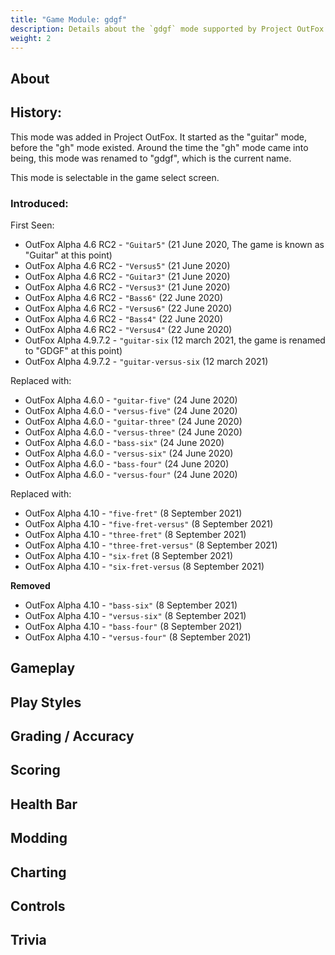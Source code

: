 ```yaml
---
title: "Game Module: gdgf"
description: Details about the `gdgf` mode supported by Project OutFox.
weight: 2
---
```



<!--
insert picture of gameplay 
-->

## About

## History:

This mode was added in Project OutFox. It started as the "guitar" mode, before the "gh" mode existed. Around the time the "gh" mode came into being, this mode was renamed to "gdgf", which is the current name.

This mode is selectable in the game select screen.

### Introduced:

First Seen:
 * OutFox Alpha 4.6 RC2 - ``"Guitar5"`` (21 June 2020, The game is known as "Guitar" at this point)
 * OutFox Alpha 4.6 RC2 - ``"Versus5"`` (21 June 2020)
 * OutFox Alpha 4.6 RC2 - ``"Guitar3"`` (21 June 2020)
 * OutFox Alpha 4.6 RC2 - ``"Versus3"`` (21 June 2020)
 * OutFox Alpha 4.6 RC2 - ``"Bass6"`` (22 June 2020)
 * OutFox Alpha 4.6 RC2 - ``"Versus6"`` (22 June 2020)
 * OutFox Alpha 4.6 RC2 - ``"Bass4"`` (22 June 2020)
 * OutFox Alpha 4.6 RC2 - ``"Versus4"`` (22 June 2020)
 * OutFox Alpha 4.9.7.2 - ``"guitar-six`` (12 march 2021, the game is renamed to "GDGF" at this point)
 * OutFox Alpha 4.9.7.2 - ``"guitar-versus-six`` (12 march 2021)

Replaced with:
 * OutFox Alpha 4.6.0 - ``"guitar-five"`` (24 June 2020)
 * OutFox Alpha 4.6.0 - ``"versus-five"`` (24 June 2020)
 * OutFox Alpha 4.6.0 - ``"guitar-three"`` (24 June 2020)
 * OutFox Alpha 4.6.0 - ``"versus-three"`` (24 June 2020)
 * OutFox Alpha 4.6.0 - ``"bass-six"`` (24 June 2020)
 * OutFox Alpha 4.6.0 - ``"versus-six"`` (24 June 2020)
 * OutFox Alpha 4.6.0 - ``"bass-four"`` (24 June 2020)
 * OutFox Alpha 4.6.0 - ``"versus-four"`` (24 June 2020)

Replaced with:
 * OutFox Alpha 4.10 - ``"five-fret"`` (8 September 2021)
 * OutFox Alpha 4.10 - ``"five-fret-versus"`` (8 September 2021)
 * OutFox Alpha 4.10 - ``"three-fret"`` (8 September 2021)
 * OutFox Alpha 4.10 - ``"three-fret-versus"`` (8 September 2021)
 * OutFox Alpha 4.10 - ``"six-fret`` (8 September 2021)
 * OutFox Alpha 4.10 - ``"six-fret-versus`` (8 September 2021)
 
**Removed**
 * OutFox Alpha 4.10 - ``"bass-six"`` (8 September 2021)
 * OutFox Alpha 4.10 - ``"versus-six"`` (8 September 2021)
 * OutFox Alpha 4.10 - ``"bass-four"`` (8 September 2021)
 * OutFox Alpha 4.10 - ``"versus-four"`` (8 September 2021)


## Gameplay

## Play Styles

## Grading / Accuracy

## Scoring

## Health Bar

## Modding

## Charting

## Controls

## Trivia
